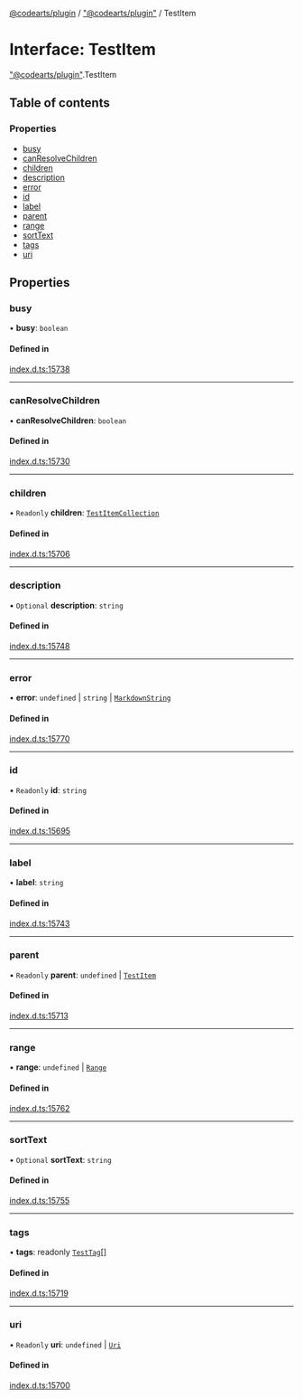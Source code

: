 [@codearts/plugin](../README.md) / ["@codearts/plugin"](../modules/_codearts_plugin_.md) / TestItem

# Interface: TestItem

["@codearts/plugin"](../modules/_codearts_plugin_.md).TestItem

## Table of contents

### Properties

- [busy](codearts_plugin_.TestItem.md#busy)
- [canResolveChildren](codearts_plugin_.TestItem.md#canresolvechildren)
- [children](codearts_plugin_.TestItem.md#children)
- [description](codearts_plugin_.TestItem.md#description)
- [error](codearts_plugin_.TestItem.md#error)
- [id](codearts_plugin_.TestItem.md#id)
- [label](codearts_plugin_.TestItem.md#label)
- [parent](codearts_plugin_.TestItem.md#parent)
- [range](codearts_plugin_.TestItem.md#range)
- [sortText](codearts_plugin_.TestItem.md#sorttext)
- [tags](codearts_plugin_.TestItem.md#tags)
- [uri](codearts_plugin_.TestItem.md#uri)

## Properties

### busy

• **busy**: `boolean`

#### Defined in

[index.d.ts:15738](https://github.com/huaweicloud/cloudide-plugin-api/blob/03c74e5/index.d.ts#L15738)

___

### canResolveChildren

• **canResolveChildren**: `boolean`

#### Defined in

[index.d.ts:15730](https://github.com/huaweicloud/cloudide-plugin-api/blob/03c74e5/index.d.ts#L15730)

___

### children

• `Readonly` **children**: [`TestItemCollection`](codearts_plugin_.TestItemCollection.md)

#### Defined in

[index.d.ts:15706](https://github.com/huaweicloud/cloudide-plugin-api/blob/03c74e5/index.d.ts#L15706)

___

### description

• `Optional` **description**: `string`

#### Defined in

[index.d.ts:15748](https://github.com/huaweicloud/cloudide-plugin-api/blob/03c74e5/index.d.ts#L15748)

___

### error

• **error**: `undefined` \| `string` \| [`MarkdownString`](../classes/codearts_plugin_.MarkdownString.md)

#### Defined in

[index.d.ts:15770](https://github.com/huaweicloud/cloudide-plugin-api/blob/03c74e5/index.d.ts#L15770)

___

### id

• `Readonly` **id**: `string`

#### Defined in

[index.d.ts:15695](https://github.com/huaweicloud/cloudide-plugin-api/blob/03c74e5/index.d.ts#L15695)

___

### label

• **label**: `string`

#### Defined in

[index.d.ts:15743](https://github.com/huaweicloud/cloudide-plugin-api/blob/03c74e5/index.d.ts#L15743)

___

### parent

• `Readonly` **parent**: `undefined` \| [`TestItem`](codearts_plugin_.TestItem.md)

#### Defined in

[index.d.ts:15713](https://github.com/huaweicloud/cloudide-plugin-api/blob/03c74e5/index.d.ts#L15713)

___

### range

• **range**: `undefined` \| [`Range`](../classes/codearts_plugin_.Range.md)

#### Defined in

[index.d.ts:15762](https://github.com/huaweicloud/cloudide-plugin-api/blob/03c74e5/index.d.ts#L15762)

___

### sortText

• `Optional` **sortText**: `string`

#### Defined in

[index.d.ts:15755](https://github.com/huaweicloud/cloudide-plugin-api/blob/03c74e5/index.d.ts#L15755)

___

### tags

• **tags**: readonly [`TestTag`](../classes/codearts_plugin_.TestTag.md)[]

#### Defined in

[index.d.ts:15719](https://github.com/huaweicloud/cloudide-plugin-api/blob/03c74e5/index.d.ts#L15719)

___

### uri

• `Readonly` **uri**: `undefined` \| [`Uri`](../classes/codearts_plugin_.Uri.md)

#### Defined in

[index.d.ts:15700](https://github.com/huaweicloud/cloudide-plugin-api/blob/03c74e5/index.d.ts#L15700)
